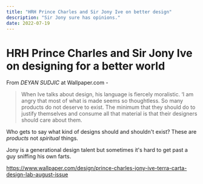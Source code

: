 ```yaml
---
title: "HRH Prince Charles and Sir Jony Ive on better design"
description: "Sir Jony sure has opinions."
date: 2022-07-19
---
```


# HRH Prince Charles and Sir Jony Ive on designing for a better world

From *DEYAN SUDJIC* at Wallpaper.com - 

> When Ive talks about design, his language is fiercely moralistic. ‘I am angry that most of what is made seems so thoughtless. So many products do not deserve to exist. The minimum that they should do to justify themselves and consume all that material is that their designers should care about them.

Who gets to say what kind of designs should and shouldn't exist? These are *products* not *spiritual* things.

Jony is a generational design talent but sometimes it's hard to get past a guy sniffing his own farts.

https://www.wallpaper.com/design/prince-charles-jony-ive-terra-carta-design-lab-august-issue